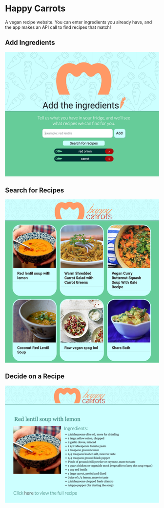 # Happy Carrots

A vegan recipe website. You can enter ingredients you already have, and the app makes an API call to find recipes that match!

## Add Ingredients
![Happy Carrots Homepage](https://raw.githubusercontent.com/olhadanylchenko/happycarrots/master/screenshot1.png)

## Search for Recipes
![Happy Carrots Search Page](https://raw.githubusercontent.com/olhadanylchenko/happycarrots/master/screenshot2.png)

## Decide on a Recipe
![Happy Carrots Recipe Detail Page](https://raw.githubusercontent.com/olhadanylchenko/happycarrots/master/screenshot3.png)

